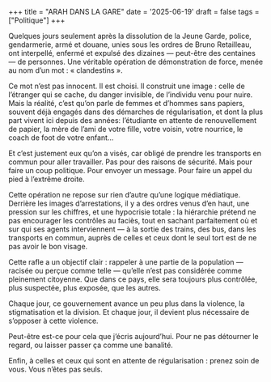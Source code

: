 +++
title = "ARAH DANS LA GARE"
date = '2025-06-19'
draft = false
tags = ["Politique"]
+++

Quelques jours seulement après la dissolution de la Jeune Garde, police, gendarmerie, armé et douane, unies sous les ordres de Bruno Retailleau, ont interpellé, enfermé et expulsé des dizaines — peut-être des centaines — de personnes. Une véritable opération de démonstration de force, menée au nom d’un mot : « clandestins ».

Ce mot n’est pas innocent. Il est choisi. Il construit une image : celle de l’étranger qui se cache, du danger invisible, de l’individu venu pour nuire.
Mais la réalité, c’est qu’on parle de femmes et d’hommes sans papiers, souvent déjà engagés dans des démarches de régularisation, et dont la plus part vivent ici depuis des années: l’étudiante en attente de renouvellement de papier, la mère de l’ami de votre fille, votre voisin, votre nourrice, le coach de foot de votre enfant…

Et c’est justement eux qu’on a visés, car obligé de prendre les transports en commun pour aller travailler. Pas pour des raisons de sécurité. Mais pour faire un coup politique. Pour envoyer un message. Pour faire un appel du pied à l’extrême droite.

Cette opération ne repose sur rien d’autre qu’une logique médiatique. Derrière les images d’arrestations, il y a des ordres venus d’en haut, une pression sur les chiffres, et une hypocrisie totale : la hiérarchie prétend ne pas encourager les contrôles au faciès, tout en sachant parfaitement où et sur qui ses agents interviennent — à la sortie des trains, des bus, dans les transports en commun, auprès de celles et ceux dont le seul tort est de ne pas avoir le bon visage.

Cette rafle a un objectif clair : rappeler à une partie de la population — racisée ou perçue comme telle — qu’elle n’est pas considérée comme pleinement citoyenne. Que dans ce pays, elle sera toujours plus contrôlée, plus suspectée, plus exposée, que les autres.

Chaque jour, ce gouvernement avance un peu plus dans la violence, la stigmatisation et la division. Et chaque jour, il devient plus nécessaire de s’opposer à cette violence.

Peut-être est-ce pour cela que j’écris aujourd’hui. Pour ne pas détourner le regard, ou laisser passer ça comme une banalité.

Enfin, à celles et ceux qui sont en attente de régularisation : prenez soin de vous. Vous n’êtes pas seuls.
